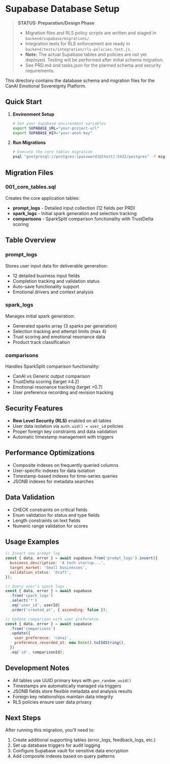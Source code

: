 # Supabase Database Setup

> **STATUS: Preparation/Design Phase**
>
> - Migration files and RLS policy scripts are written and staged in `backend/supabase/migrations/`.
> - Integration tests for RLS enforcement are ready in
>   `backend/tests/integration/rls-policies.test.js`.
> - **Note:** The actual Supabase tables and policies are not yet deployed. Testing will be
>   performed after initial schema migration.
> - See PRD.md and tasks.json for the planned schema and security requirements.

This directory contains the database schema and migration files for the CanAI Emotional Sovereignty
Platform.

## Quick Start

1. **Environment Setup**

   ```bash
   # Set your Supabase environment variables
   export SUPABASE_URL="your-project-url"
   export SUPABASE_KEY="your-anon-key"
   ```

2. **Run Migrations**
   ```bash
   # Execute the core tables migration
   psql "postgresql://postgres:[password]@[host]:5432/postgres" -f migrations/001_core_tables.sql
   ```

## Migration Files

### 001_core_tables.sql

Creates the core application tables:

- **prompt_logs** - Detailed input collection (12 fields per PRD)
- **spark_logs** - Initial spark generation and selection tracking
- **comparisons** - SparkSplit comparison functionality with TrustDelta scoring

## Table Overview

### prompt_logs

Stores user input data for deliverable generation:

- 12 detailed business input fields
- Completion tracking and validation status
- Auto-save functionality support
- Emotional drivers and context analysis

### spark_logs

Manages initial spark generation:

- Generated sparks array (3 sparks per generation)
- Selection tracking and attempt limits (max 4)
- Trust scoring and emotional resonance data
- Product track classification

### comparisons

Handles SparkSplit comparison functionality:

- CanAI vs Generic output comparison
- TrustDelta scoring (target ≥4.2)
- Emotional resonance tracking (target >0.7)
- User preference recording and revision tracking

## Security Features

- **Row Level Security (RLS)** enabled on all tables
- User data isolation via `auth.uid() = user_id` policies
- Proper foreign key constraints and data validation
- Automatic timestamp management with triggers

## Performance Optimizations

- Composite indexes on frequently queried columns
- User-specific indexes for data isolation
- Timestamp-based indexes for time-series queries
- JSONB indexes for metadata searches

## Data Validation

- CHECK constraints on critical fields
- Enum validation for status and type fields
- Length constraints on text fields
- Numeric range validation for scores

## Usage Examples

```javascript
// Insert new prompt log
const { data, error } = await supabase.from('prompt_logs').insert({
  business_description: 'A tech startup...',
  target_market: 'Small businesses',
  validation_status: 'draft',
});

// Query user's spark logs
const { data, error } = await supabase
  .from('spark_logs')
  .select('*')
  .eq('user_id', userId)
  .order('created_at', { ascending: false });

// Update comparison with user preference
const { data, error } = await supabase
  .from('comparisons')
  .update({
    user_preference: 'canai',
    preference_recorded_at: new Date().toISOString(),
  })
  .eq('id', comparisonId);
```

## Development Notes

- All tables use UUID primary keys with `gen_random_uuid()`
- Timestamps are automatically managed via triggers
- JSONB fields store flexible metadata and analysis results
- Foreign key relationships maintain data integrity
- RLS policies ensure user data privacy

## Next Steps

After running this migration, you'll need to:

1. Create additional supporting tables (error_logs, feedback_logs, etc.)
2. Set up database triggers for audit logging
3. Configure Supabase vault for sensitive data encryption
4. Add composite indexes based on query patterns
